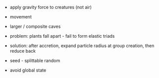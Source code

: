 
* apply gravity force to creatures (not air)

* movement

* larger / composite caves

* problem: plants fall apart - fail to form elastic triads
* solution: after accretion, expand particle radius at group creation, then reduce back

* seed - splittable random

* avoid global state

